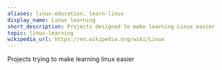 ```yaml
---
aliases: linux-education, learn-linux
display_name: Linux learning
short_description: Projects designed to make learning Linux easier
topic: linux-learning
wikipedia_url: https://en.wikipedia.org/wiki/Linux
---
```

Projects trying to make learning linux easier
